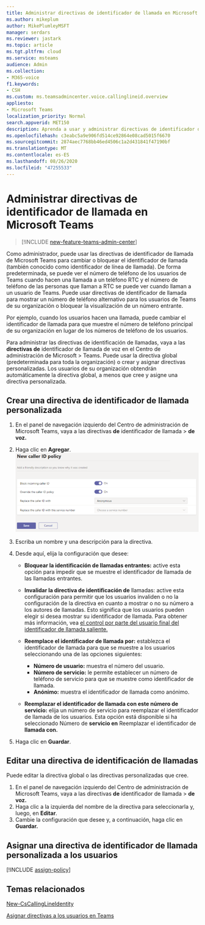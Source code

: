 ```yaml
---
title: Administrar directivas de identificador de llamada en Microsoft Teams
ms.author: mikeplum
author: MikePlumleyMSFT
manager: serdars
ms.reviewer: jastark
ms.topic: article
ms.tgt.pltfrm: cloud
ms.service: msteams
audience: Admin
ms.collection:
- M365-voice
f1.keywords:
- CSH
ms.custom: ms.teamsadmincenter.voice.callinglineid.overview
appliesto:
- Microsoft Teams
localization_priority: Normal
search.appverid: MET150
description: Aprenda a usar y administrar directivas de identificador de llamada en Microsoft Teams para cambiar o bloquear el identificador de llamada de los usuarios de Teams de su organización.
ms.openlocfilehash: c3eabc5a9e906fd514ce92864e08cad5015f6670
ms.sourcegitcommit: 2874aec7768bb46ed4506c1a2d431841f47190bf
ms.translationtype: MT
ms.contentlocale: es-ES
ms.lasthandoff: 08/26/2020
ms.locfileid: "47255533"
---
```

# <a name="manage-caller-id-policies-in-microsoft-teams"></a>Administrar directivas de identificador de llamada en Microsoft Teams

>[!INCLUDE [new-feature-teams-admin-center](includes/new-feature-teams-admin-center.md)]

Como administrador, puede usar las directivas de identificador de llamada de Microsoft Teams para cambiar o bloquear el identificador de llamada (también conocido como identificador de línea de llamada). De forma predeterminada, se puede ver el número de teléfono de los usuarios de Teams cuando hacen una llamada a un teléfono RTC y el número de teléfono de las personas que llaman a RTC se puede ver cuando llaman a un usuario de Teams. Puede usar directivas de identificador de llamada para mostrar un número de teléfono alternativo para los usuarios de Teams de su organización o bloquear la visualización de un número entrante.

Por ejemplo, cuando los usuarios hacen una llamada, puede cambiar el identificador de llamada para que muestre el número de teléfono principal de su organización en lugar de los números de teléfono de los usuarios.

Para administrar las directivas de identificación de llamadas, vaya a las **directivas de** identificador de llamada de voz en el Centro de administración de Microsoft  >   Teams. Puede usar la directiva global (predeterminada para toda la organización) o crear y asignar directivas personalizadas. Los usuarios de su organización obtendrán automáticamente la directiva global, a menos que cree y asigne una directiva personalizada.

## <a name="create-a-custom-caller-id-policy"></a>Crear una directiva de identificador de llamada personalizada

1. En el panel de navegación izquierdo del Centro de administración de Microsoft Teams, vaya a las directivas **de** identificador de llamada  >  **de voz.**
2. Haga clic en **Agregar**. <br>
![Captura de pantalla de la página nueva directiva de identificador de llamada en el centro de administración](media/caller-id-policies-add-policy.png)
3. Escriba un nombre y una descripción para la directiva.
4. Desde aquí, elija la configuración que desee:

    - **Bloquear la identificación de llamadas entrantes:** active esta opción para impedir que se muestre el identificador de llamada de las llamadas entrantes.
    - **Invalidar la directiva de identificación de** llamadas: active esta configuración para permitir que los usuarios invaliden o no la configuración de la directiva en cuanto a mostrar o no su número a los autores de llamadas. Esto significa que los usuarios pueden elegir si desea mostrar su identificador de llamada. Para obtener más información, vea [el control por parte del usuario final del identificador de llamada saliente.](https://docs.microsoft.com/microsoftteams/how-can-caller-id-be-used-in-your-organization#end-user-control-of-outbound-caller-id)
    - **Reemplace el identificador de llamada por:** establezca el identificador de llamada para que se muestre a los usuarios seleccionando una de las opciones siguientes:

        - **Número de usuario:** muestra el número del usuario. 
        - **Número de servicio:** le permite establecer un número de teléfono de servicio para que se muestre como identificador de llamada.
        - **Anónimo:** muestra el identificador de llamada como anónimo.

    - **Reemplazar el identificador de llamada con este número de servicio:** elija un número de servicio para reemplazar el identificador de llamada de los usuarios. Esta opción está disponible si ha seleccionado Número de **servicio en** Reemplazar el identificador de **llamada con.**

5. Haga clic en **Guardar**.

## <a name="edit-a-caller-id-policy"></a>Editar una directiva de identificación de llamadas

Puede editar la directiva global o las directivas personalizadas que cree. 

1. En el panel de navegación izquierdo del Centro de administración de Microsoft Teams, vaya a las directivas **de** identificador de llamada  >  **de voz.**
2. Haga clic a la izquierda del nombre de la directiva para seleccionarla y, luego, en **Editar**.
3. Cambie la configuración que desee y, a continuación, haga clic en **Guardar.**

## <a name="assign-a-custom-caller-id-policy-to-users"></a>Asignar una directiva de identificador de llamada personalizada a los usuarios

[!INCLUDE [assign-policy](includes/assign-policy.md)]

## <a name="related-topics"></a>Temas relacionados

[New-CsCallingLineIdentity](https://docs.microsoft.com/powershell/module/skype/new-cscallinglineidentity?view=skype-ps)

[Asignar directivas a los usuarios en Teams](assign-policies.md)
